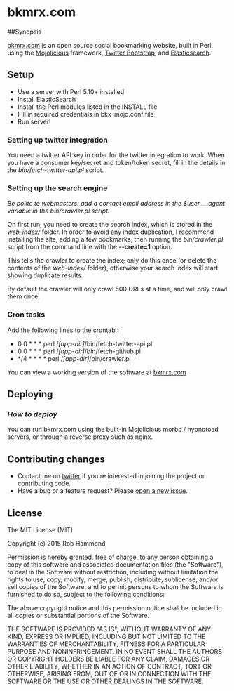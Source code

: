 # 	bkmrx.com

##Synopsis

[bkmrx.com][1] is an open source social bookmarking website, built in Perl, using the [Mojolicious][3] framework, [Twitter Bootstrap][4], and [Elasticsearch][5].

## Setup

 - Use a server with Perl 5.10+ installed
 - Install ElasticSearch
 - Install the Perl modules listed in the INSTALL file
 - Fill in required credentials in bkx_mojo.conf file
 - Run server!

### Setting up twitter integration

You need a twitter API key in order for the twitter integration to work. When you have a consumer key/secret and token/token secret, fill in the details in the _bin/fetch-twitter-api.pl_ script.

### Setting up the search engine

*Be polite to webmasters: add a contact email address in the _$user___agent_ variable in the _bin/crawler.pl_ script.*

On first run, you need to create the search index, which is stored in the _web-index/_ folder. In order to avoid any index duplication, I recommend installing the site, adding a few bookmarks, then running the _bin/crawler.pl_ script from the command line with the **--create=1** option.

This tells the crawler to create the index; only do this once (or delete the contents of the _web-index/_ folder), otherwise your search index will start showing duplicate results.

By default the crawler will only crawl 500 URLs at a time, and will only crawl them once.

### Cron tasks

Add the following lines to the crontab :

 - 0 0 * * * perl
   /_[app-dir]_/bin/fetch-twitter-api.pl
 - 0 0 * * * perl /_[app-dir]_/bin/fetch-github.pl
 - */4 * * * * perl /_[app-dir]_/bin/crawler.pl

You can view a working version of the software at [bkmrx.com][7]

## Deploying

### _How to deploy_

You can run bkmrx.com using the built-in Mojolicious morbo / hypnotoad servers, or through a reverse proxy such as nginx.

## Contributing changes

- Contact me on [twitter][8] if you're interested in joining the project or contributing code.
- Have a bug or a feature request? Please [open a new issue][9].

## License

The MIT License (MIT)

Copyright (c) 2015 Rob Hammond

Permission is hereby granted, free of charge, to any person obtaining a copy of this software and associated documentation files (the "Software"), to deal in the Software without restriction, including without limitation the rights to use, copy, modify, merge, publish, distribute, sublicense, and/or sell copies of the Software, and to permit persons to whom the Software is furnished to do so, subject to the following conditions:

The above copyright notice and this permission notice shall be included in all copies or substantial portions of the Software.

THE SOFTWARE IS PROVIDED "AS IS", WITHOUT WARRANTY OF ANY KIND, EXPRESS OR IMPLIED, INCLUDING BUT NOT LIMITED TO THE WARRANTIES OF MERCHANTABILITY, FITNESS FOR A PARTICULAR PURPOSE AND NONINFRINGEMENT. IN NO EVENT SHALL THE AUTHORS OR COPYRIGHT HOLDERS BE LIABLE FOR ANY CLAIM, DAMAGES OR OTHER LIABILITY, WHETHER IN AN ACTION OF CONTRACT, TORT OR OTHERWISE, ARISING FROM, OUT OF OR IN CONNECTION WITH THE SOFTWARE OR THE USE OR OTHER DEALINGS IN THE SOFTWARE.



  [1]: https://bkmrx.com/
  [3]: http://mojolicio.us/
  [4]: http://twitter.github.com/bootstrap/
  [5]: http://elasticsearch.org/
  [6]: http://lucy.apache.org/
  [7]: https://bkmrx.com/
  [8]: http://twitter.com/robhammond
  [9]: https://github.com/robhammond/bkmrx/issues
